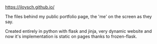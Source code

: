 https://jloysch.github.io/

The files behind my public portfolio page, the 'me' on the screen as they say.

Created entirely in python with flask and jinja, very dynamic website and now it's implementation is static on pages thanks to frozen-flask.

